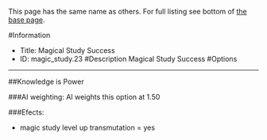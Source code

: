 This page has the same name as others. For full listing see bottom of [the base page](magical_study_success222.md).

#Information
 - Title: Magical Study Success
 - ID: magic_study.23
#Description
Magical Study Success
#Options

___
##Knowledge is Power

###AI weighting:
AI weights this option at 1.50


###Efects:<ul><li>magic study level up transmutation = yes</li></ul>
